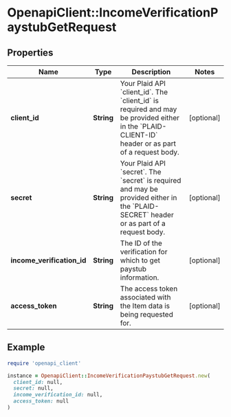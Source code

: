 # OpenapiClient::IncomeVerificationPaystubGetRequest

## Properties

| Name | Type | Description | Notes |
| ---- | ---- | ----------- | ----- |
| **client_id** | **String** | Your Plaid API &#x60;client_id&#x60;. The &#x60;client_id&#x60; is required and may be provided either in the &#x60;PLAID-CLIENT-ID&#x60; header or as part of a request body. | [optional] |
| **secret** | **String** | Your Plaid API &#x60;secret&#x60;. The &#x60;secret&#x60; is required and may be provided either in the &#x60;PLAID-SECRET&#x60; header or as part of a request body. | [optional] |
| **income_verification_id** | **String** | The ID of the verification for which to get paystub information. | [optional] |
| **access_token** | **String** | The access token associated with the Item data is being requested for. | [optional] |

## Example

```ruby
require 'openapi_client'

instance = OpenapiClient::IncomeVerificationPaystubGetRequest.new(
  client_id: null,
  secret: null,
  income_verification_id: null,
  access_token: null
)
```

